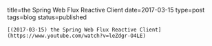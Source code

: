 
title=the Spring Web Flux Reactive Client
date=2017-03-15
type=post
tags=blog
status=published
~~~~~~
[(2017-03-15) the Spring Web Flux Reactive Client](https://www.youtube.com/watch?v=leZdgr-O4LE) 
            